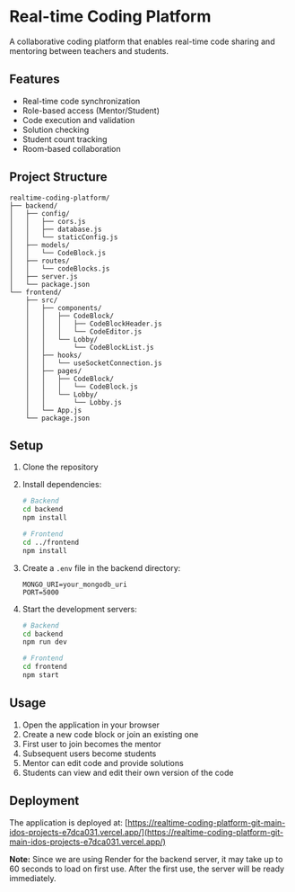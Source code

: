 # Real-time Coding Platform

A collaborative coding platform that enables real-time code sharing and mentoring between teachers and students.

## Features

- Real-time code synchronization
- Role-based access (Mentor/Student)
- Code execution and validation
- Solution checking
- Student count tracking
- Room-based collaboration

## Project Structure

```
realtime-coding-platform/
├── backend/
│   ├── config/
│   │   ├── cors.js
│   │   ├── database.js
│   │   └── staticConfig.js
│   ├── models/
│   │   └── CodeBlock.js
│   ├── routes/
│   │   └── codeBlocks.js
│   ├── server.js
│   └── package.json
└── frontend/
    ├── src/
    │   ├── components/
    │   │   ├── CodeBlock/
    │   │   │   ├── CodeBlockHeader.js
    │   │   │   └── CodeEditor.js
    │   │   └── Lobby/
    │   │       └── CodeBlockList.js
    │   ├── hooks/
    │   │   └── useSocketConnection.js
    │   ├── pages/
    │   │   ├── CodeBlock/
    │   │   │   └── CodeBlock.js
    │   │   └── Lobby/
    │   │       └── Lobby.js
    │   └── App.js
    └── package.json
```

## Setup

1. Clone the repository
2. Install dependencies:
   ```bash
   # Backend
   cd backend
   npm install

   # Frontend
   cd ../frontend
   npm install
   ```

3. Create a `.env` file in the backend directory:
   ```
   MONGO_URI=your_mongodb_uri
   PORT=5000
   ```

4. Start the development servers:
   ```bash
   # Backend
   cd backend
   npm run dev

   # Frontend
   cd frontend
   npm start
   ```

## Usage

1. Open the application in your browser
2. Create a new code block or join an existing one
3. First user to join becomes the mentor
4. Subsequent users become students
5. Mentor can edit code and provide solutions
6. Students can view and edit their own version of the code

## Deployment

The application is deployed at: [https://realtime-coding-platform-git-main-idos-projects-e7dca031.vercel.app/](https://realtime-coding-platform-git-main-idos-projects-e7dca031.vercel.app/)

**Note:** Since we are using Render for the backend server, it may take up to 60 seconds to load on first use. After the first use, the server will be ready immediately.
